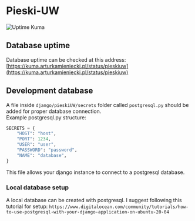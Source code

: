 # Pieski-UW
![Uptime Kuma](https://kuma.arturkamieniecki.pl//api/badge/1/uptime/24?label=Uptime%20Kuma)
## Database uptime
Database uptime can be checked at this address:  
[https://kuma.arturkamieniecki.pl/status/pieskiuw](https://kuma.arturkamieniecki.pl/status/pieskiuw)

## Development database

A file inside `django/pieskiUW/secrets` folder called `postgresql.py` should be added for proper database connection.  
Example postgresql.py structure:
```py
SECRETS = {
    "HOST": "host",
    "PORT": 1234,
    "USER": "user",
    "PASSWORD": "password",
    "NAME": "database",
}
```
This file allows your django instance to connect to a postgresql database.

### Local database setup
A local database can be created with postgresql. I suggest following this tutorial for setup: ```https://www.digitalocean.com/community/tutorials/how-to-use-postgresql-with-your-django-application-on-ubuntu-20-04```

